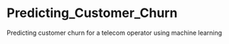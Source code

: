# Predicting_Customer_Churn
Predicting customer churn for a telecom operator using machine learning
